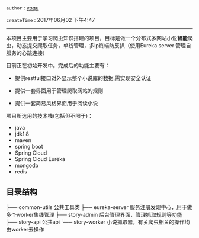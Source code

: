 # 

`author` : [yoqu](http://www.yoqu.org)

`createTime` : 2017年06月02 下午4:47


---

本项目主要用于学习爬虫知识搭建的项目，目标是做一个分布式多网站小说**智能**爬虫，动态提交爬取任务，单线管理，多ip终端防反扒（使用Eureka server 管理自服务的心跳连接）

目前正在初始开发中。完成后的功能主要有：
* 提供restful接口对外显示整个小说库的数据,需实现安全认证

* 提供一套界面用于管理爬取网站的规则

* 提供一套简易风格界面用于阅读小说

项目所选用的技术栈(包括但不限于)：
* java
* jdk1.8
* maven
* spring boot
* Spring Cloud
* Spring Cloud Eureka
* mongodb
* redis

## 目录结构

├── common-utils    公共工具类
├── eureka-server   服务注册发现中心，用于做多个worker集线管理
├── story-admin    后台管理界面，管理抓取规则等功能
├── story-api    公共api
└── story-worker  小说抓取器，有关爬虫相关的操作均由worker去操作